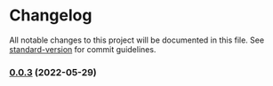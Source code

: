 # Changelog

All notable changes to this project will be documented in this file. See [standard-version](https://github.com/conventional-changelog/standard-version) for commit guidelines.

### [0.0.3](https://github.com/eufelipemateus/laravel-iptv-cms/compare/v0.0.2...v0.0.3) (2022-05-29)

